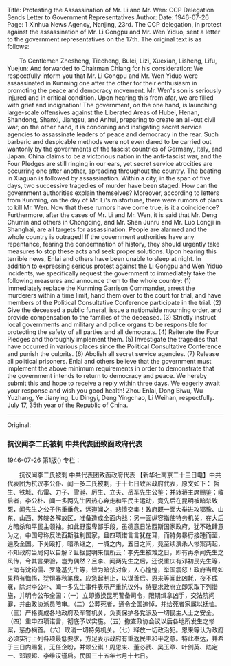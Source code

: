 Title: Protesting the Assassination of Mr. Li and Mr. Wen: CCP Delegation Sends Letter to Government Representatives
Author:
Date: 1946-07-26
Page: 1
Xinhua News Agency, Nanjing, 23rd. The CCP delegation, in protest against the assassination of Mr. Li Gongpu and Mr. Wen Yiduo, sent a letter to the government representatives on the 17th. The original text is as follows:

　　To Gentlemen Zhesheng, Tiecheng, Bulei, Lizi, Xuexian, Lisheng, Lifu, Yuejun: And forwarded to Chairman Chiang for his consideration: We respectfully inform you that Mr. Li Gongpu and Mr. Wen Yiduo were assassinated in Kunming one after the other for their enthusiasm in promoting the peace and democracy movement. Mr. Wen's son is seriously injured and in critical condition. Upon hearing this from afar, we are filled with grief and indignation! The government, on the one hand, is launching large-scale offensives against the Liberated Areas of Hubei, Henan, Shandong, Shanxi, Jiangsu, and Anhui, preparing to create an all-out civil war; on the other hand, it is condoning and instigating secret service agencies to assassinate leaders of peace and democracy in the rear. Such barbaric and despicable methods were not even dared to be carried out wantonly by the governments of the fascist countries of Germany, Italy, and Japan. China claims to be a victorious nation in the anti-fascist war, and the Four Pledges are still ringing in our ears, yet secret service atrocities are occurring one after another, spreading throughout the country. The beating in Xiaguan is followed by assassination. Within a city, in the span of five days, two successive tragedies of murder have been staged. How can the government authorities explain themselves? Moreover, according to letters from Kunming, on the day of Mr. Li's misfortune, there were rumors of plans to kill Mr. Wen. Now that these rumors have come true, is it a coincidence? Furthermore, after the cases of Mr. Li and Mr. Wen, it is said that Mr. Deng Chumin and others in Chongqing, and Mr. Shen Junru and Mr. Luo Longji in Shanghai, are all targets for assassination. People are alarmed and the whole country is outraged! If the government authorities have any repentance, fearing the condemnation of history, they should urgently take measures to stop these acts and seek proper solutions. Upon hearing this terrible news, Enlai and others have been unable to sleep at night. In addition to expressing serious protest against the Li Gongpu and Wen Yiduo incidents, we specifically request the government to immediately take the following measures and announce them to the whole country: (1) Immediately replace the Kunming Garrison Commander, arrest the murderers within a time limit, hand them over to the court for trial, and have members of the Political Consultative Conference participate in the trial. (2) Give the deceased a public funeral, issue a nationwide mourning order, and provide compensation to the families of the deceased. (3) Strictly instruct local governments and military and police organs to be responsible for protecting the safety of all parties and all democrats. (4) Reiterate the Four Pledges and thoroughly implement them. (5) Investigate the tragedies that have occurred in various places since the Political Consultative Conference and punish the culprits. (6) Abolish all secret service agencies. (7) Release all political prisoners. Enlai and others believe that the government must implement the above minimum requirements in order to demonstrate that the government intends to return to democracy and peace. We hereby submit this and hope to receive a reply within three days. We eagerly await your response and wish you good health! Zhou Enlai, Dong Biwu, Wu Yuzhang, Ye Jianying, Lu Dingyi, Deng Yingchao, Li Weihan, respectfully. July 17, 35th year of the Republic of China.



<hr /> 

Original: 


### 抗议闻李二氏被刺  中共代表团致函政府代表

1946-07-26
第1版()
专栏：

　　抗议闻李二氏被刺
    中共代表团致函政府代表
    【新华社南京二十三日电】中共代表团为抗议李公仆、闻一多二氏被刺，于十七日致函政府代表，原文如下：
    哲生、铁城、布雷、力子、雪涎、厉生、立夫、岳军先生公鉴：并转蒋主席赐鉴：敬启者，李公朴、闻一多两先生因热心奔走和平民主运动，竟先后在昆明被暗杀致死，闻先生之公子伤重垂危，远道闻之，悲愤交集！政府既一面大举进攻鄂豫、山东、山西、苏皖各解放区，准备造成全面内战；另一面纵容指使特务机关，在大后方暗杀和平民主领袖。如此野蛮卑鄙手段，虽德意日法西斯国家政府，犹不敢肆意为之，中国号称反法西斯胜利国家，且四项诺言言犹在耳，而特务暴行接踵而至，遍及全国。下关殴打，暗杀继之，一城之内，五日之间，竟至续演杀人惨案两起，不知政府当局何以自解？且据昆明来信所云：李先生被难之日，即有再杀闻先生之风传，今其言果验，岂为偶然？且李、闻两先生之后，还说重庆有邓初民先生等，上海有沈钧儒、罗隆基先生等，皆为暗杀对象，人心惶惶，举国震怒！政府当局如果稍有悔悟，犹惧春秋笔伐，应急起制止，以谋善后。恩来等闻此凶耗，夜不成寐，除对李公朴、闻一多先生事件表示严重抗议外，特要求政府立即采取下列措施，并明令公布全国：（一）立即撤换昆明警备司令，限期缉拿凶手，交法院问罪，并由政协派员陪审。（二）公葬死者，通令全国追悼，并给死者家属以抚恤。（三）严格责成各地政府及军警机关，负责保护各党派及一切民主人士之安全。（四）重申四项诺言，彻底予以实施。（五）撤查政协会议以后各地所发生之惨案，惩办祸首。（六）取消一切特务机关。（七）释放一切政治犯。恩来等认为政府必须实行上列各项最低要求，方足表示政府有重返民主和平之意。特此奉达，并希于三日内赐复，无任企盼，并颂公祺！周恩来、董必武、吴玉章、叶剑英、陆定一、邓颖超、李维汉谨启。民国三十五年七月十七日。
